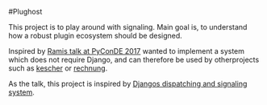#Plughost

This project is to play around with signaling. Main goal is,
to understand how a robust plugin ecosystem should be designed.

Inspired by [Ramis talk at PyConDE 2017](https://www.youtube.com/watch?v=5NxRdzLTFikI) 
wanted to implement a system which does not require Django, and can therefore be used by otherprojects such as [kescher](https://github.com/westnetz/kescher) or [rechnung](https://github.com/westnetz/rechnung).

As the talk, this project is inspired by [Djangos dispatching and signaling system](https://github.com/django/django/blob/master/django/dispatch/dispatcher.py).
